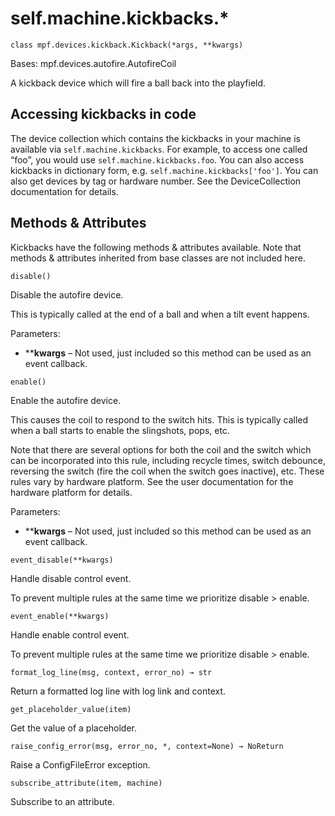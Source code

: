 
# self.machine.kickbacks.*

`class mpf.devices.kickback.Kickback(*args, **kwargs)`

Bases: mpf.devices.autofire.AutofireCoil

A kickback device which will fire a ball back into the playfield.

## Accessing kickbacks in code

The device collection which contains the kickbacks in your machine is available via `self.machine.kickbacks`. For example, to access one called “foo”, you would use `self.machine.kickbacks.foo`. You can also access kickbacks in dictionary form, e.g. `self.machine.kickbacks['foo']`. You can also get devices by tag or hardware number. See the DeviceCollection documentation for details.

## Methods & Attributes

Kickbacks have the following methods & attributes available. Note that methods & attributes inherited from base classes are not included here.

`disable()`

Disable the autofire device.

This is typically called at the end of a ball and when a tilt event happens.

Parameters:

* ****kwargs** – Not used, just included so this method can be used as an event callback.

`enable()`

Enable the autofire device.

This causes the coil to respond to the switch hits. This is typically called when a ball starts to enable the slingshots, pops, etc.

Note that there are several options for both the coil and the switch which can be incorporated into this rule, including recycle times, switch debounce, reversing the switch (fire the coil when the switch goes inactive), etc. These rules vary by hardware platform. See the user documentation for the hardware platform for details.

Parameters:

* ****kwargs** – Not used, just included so this method can be used as an event callback.

`event_disable(**kwargs)`

Handle disable control event.

To prevent multiple rules at the same time we prioritize disable > enable.

`event_enable(**kwargs)`

Handle enable control event.

To prevent multiple rules at the same time we prioritize disable > enable.

`format_log_line(msg, context, error_no) → str`

Return a formatted log line with log link and context.

`get_placeholder_value(item)`

Get the value of a placeholder.

`raise_config_error(msg, error_no, *, context=None) → NoReturn`

Raise a ConfigFileError exception.

`subscribe_attribute(item, machine)`

Subscribe to an attribute.

